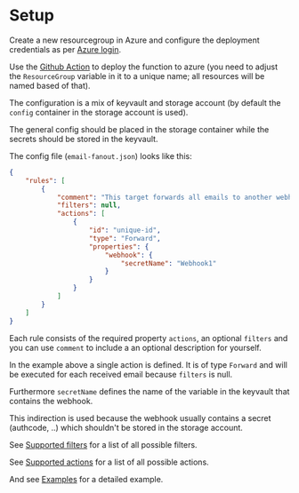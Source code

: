 # Setup

Create a new resourcegroup in Azure and configure the deployment credentials as per [Azure login](https://github.com/Azure/login).

Use the [Github Action](../.github/workflows/azure-functionapp.yml) to deploy the function to azure (you need to adjust the `ResourceGroup` variable in it to a unique name; all resources will be named based of that).

The configuration is a mix of keyvault and storage account (by default the `config` container in the storage account is used).

The general config should be placed in the storage container while the secrets should be stored in the keyvault.

The config file (`email-fanout.json`) looks like this:

``` json
{
    "rules": [
        {
            "comment": "This target forwards all emails to another webhook (description for yourself what this target does)",
            "filters": null,
            "actions": [
                {
                    "id": "unique-id",
                    "type": "Forward",
                    "properties": {
                        "webhook": {
                            "secretName": "Webhook1"
                        }
                    }
                }
            ]
        }
    ]
}
```

Each rule consists of the required property `actions`, an optional `filters` and you can use `comment` to include a an optional description for yourself.

In the example above a single action is defined. It is of type `Forward` and will be executed for each received email because `filters` is null.

Furthermore `secretName` defines the name of the variable in the keyvault that contains the webhook.

This indirection is used because the webhook usually contains a secret (authcode, ..) which shouldn't be stored in the storage account.

See [Supported filters](Supported%20filters.md) for a list of all possible filters.

See [Supported actions](Supported%20actions.md) for a list of all possible actions.

And see [Examples](Examples.md) for a detailed example.